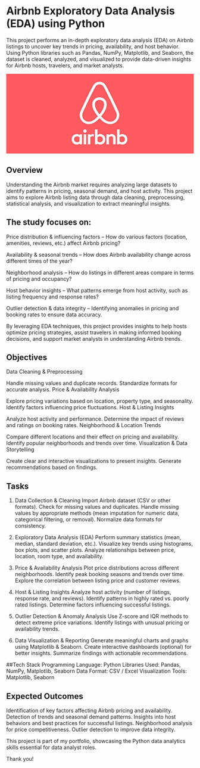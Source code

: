 # Airbnb Exploratory Data Analysis (EDA) using Python
This project performs an in-depth exploratory data analysis (EDA) on Airbnb listings to uncover key trends in pricing, availability, and host behavior. Using Python libraries such as Pandas, NumPy, Matplotlib, and Seaborn, the dataset is cleaned, analyzed, and visualized to provide data-driven insights for Airbnb hosts, travelers, and market analysts.


![](https://github.com/YashwanthKumaran/airbnb_eda_project_using_python/blob/main/airbnb_image.png)

## Overview
Understanding the Airbnb market requires analyzing large datasets to identify patterns in pricing, seasonal demand, and host activity. This project aims to explore Airbnb listing data through data cleaning, preprocessing, statistical analysis, and visualization to extract meaningful insights.

## The study focuses on:

Price distribution & influencing factors – How do various factors (location, amenities, reviews, etc.) affect Airbnb pricing?

Availability & seasonal trends – How does Airbnb availability change across different times of the year?

Neighborhood analysis – How do listings in different areas compare in terms of pricing and occupancy?

Host behavior insights – What patterns emerge from host activity, such as listing frequency and response rates?

Outlier detection & data integrity – Identifying anomalies in pricing and booking rates to ensure data accuracy.

By leveraging EDA techniques, this project provides insights to help hosts optimize pricing strategies, assist travelers in making informed booking decisions, and support market analysts in understanding Airbnb trends.

## Objectives
Data Cleaning & Preprocessing

Handle missing values and duplicate records.
Standardize formats for accurate analysis.
Price & Availability Analysis

Explore pricing variations based on location, property type, and seasonality.
Identify factors influencing price fluctuations.
Host & Listing Insights

Analyze host activity and performance.
Determine the impact of reviews and ratings on booking rates.
Neighborhood & Location Trends

Compare different locations and their effect on pricing and availability.
Identify popular neighborhoods and trends over time.
Visualization & Data Storytelling

Create clear and interactive visualizations to present insights.
Generate recommendations based on findings.


## Tasks
1. Data Collection & Cleaning
Import Airbnb dataset (CSV or other formats).
Check for missing values and duplicates.
Handle missing values by appropriate methods (mean imputation for numeric data, categorical filtering, or removal).
Normalize data formats for consistency.

2. Exploratory Data Analysis (EDA)
Perform summary statistics (mean, median, standard deviation, etc.).
Visualize key trends using histograms, box plots, and scatter plots.
Analyze relationships between price, location, room type, and availability.

3. Price & Availability Analysis
Plot price distributions across different neighborhoods.
Identify peak booking seasons and trends over time.
Explore the correlation between listing price and customer reviews.

4. Host & Listing Insights
Analyze host activity (number of listings, response rate, and reviews).
Identify patterns in highly rated vs. poorly rated listings.
Determine factors influencing successful listings.

5. Outlier Detection & Anomaly Analysis
Use Z-score and IQR methods to detect extreme price variations.
Identify listings with unusual pricing or availability trends.

6. Data Visualization & Reporting
Generate meaningful charts and graphs using Matplotlib & Seaborn.
Create interactive dashboards (optional) for better insights.
Summarize findings with actionable recommendations.

##Tech Stack
Programming Language: Python
Libraries Used: Pandas, NumPy, Matplotlib, Seaborn
Data Format: CSV / Excel
Visualization Tools: Matplotlib, Seaborn

## Expected Outcomes
Identification of key factors affecting Airbnb pricing and availability.
Detection of trends and seasonal demand patterns.
Insights into host behaviors and best practices for successful listings.
Neighborhood analysis for price competitiveness.
Outlier detection to improve data integrity.




This project is part of my portfolio, showcasing the Python data analytics skills essential for data analyst roles.

Thank you!
